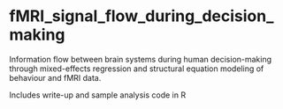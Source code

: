 # fMRI_signal_flow_during_decision_making
Information flow between brain systems during human decision-making through mixed-effects regression and structural equation modeling of behaviour and fMRI data.

Includes write-up and sample analysis code in R
